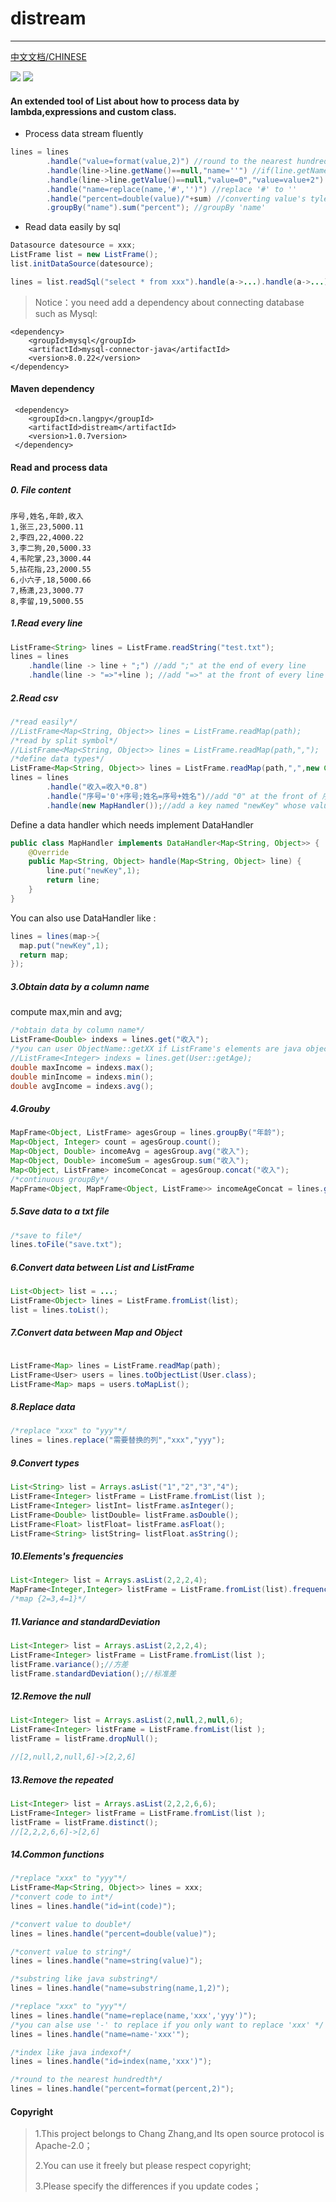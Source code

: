 # distream

---

[中文文档/CHINESE](README.md)

<div >
    <img src='https://shields.io/badge/version-1.0.4-green.svg'>
    <img src='https://shields.io/badge/author-Chang Zhang-dbab09.svg'>
    <h4>An extended tool of List about how to process data by lambda,expressions and custom class.</h4>
</div>

* Process data stream fluently

```java
lines = lines
        .handle("value=format(value,2)") //round to the nearest hundredth
        .handle(line->line.getName()==null,"name=''") //if(line.getName()==null){line.setName('');}
        .handle(line->line.getValue()==null,"value=0","value=value+2") //value = line.getValue()==null?0:line.getValue()+2;
        .handle("name=replace(name,'#','')") //replace '#' to ''
        .handle("percent=double(value)/"+sum) //converting value's tyle to double and computing percent
        .groupBy("name").sum("percent"); //groupBy 'name'
```

* Read data easily by sql 

```java
Datasource datesource = xxx;
ListFrame list = new ListFrame();
list.initDataSource(datesource);

lines = list.readSql("select * from xxx").handle(a->...).handle(a->...)...;
```

> Notice：you need add a dependency about connecting database such as Mysql:

```
<dependency>
    <groupId>mysql</groupId>
    <artifactId>mysql-connector-java</artifactId>
    <version>8.0.22</version>
</dependency>
```


#### Maven dependency


```
 <dependency>
    <groupId>cn.langpy</groupId>
    <artifactId>distream</artifactId>
    <version>1.0.7version>
 </dependency>
```


#### Read and process data

##### 0. File content

```
序号,姓名,年龄,收入
1,张三,23,5000.11
2,李四,22,4000.22
3,李二狗,20,5000.33
4,韦陀掌,23,3000.44
5,拈花指,23,2000.55
6,小六子,18,5000.66
7,杨潇,23,3000.77
8,李留,19,5000.55

```

##### 1.Read every line

```java
ListFrame<String> lines = ListFrame.readString("test.txt");
lines = lines
    .handle(line -> line + ";") //add ";" at the end of every line
    .handle(line -> "=>"+line ); //add "=>" at the front of every line
```

##### 2.Read csv

```java
/*read easily*/
//ListFrame<Map<String, Object>> lines = ListFrame.readMap(path);
/*read by split symbol*/
//ListFrame<Map<String, Object>> lines = ListFrame.readMap(path,",");
/*define data types*/
ListFrame<Map<String, Object>> lines = ListFrame.readMap(path,",",new Class[]{Integer.class,String.class,Integer.class,Double.class});
lines = lines
        .handle("收入=收入*0.8")
        .handle("序号='0'+序号;姓名=序号+姓名")//add "0" at the front of 序号;rename 姓名 by 序号+姓名
        .handle(new MapHandler());//add a key named "newKey" whose value is 1  ;MapHandler can be seen as follows
```

Define a data handler which needs implement DataHandler<E>

```java
public class MapHandler implements DataHandler<Map<String, Object>> {
    @Override
    public Map<String, Object> handle(Map<String, Object> line) {
        line.put("newKey",1);
        return line;
    }
}
```

You can also use DataHandler like :

```java
lines = lines(map->{
  map.put("newKey",1);
  return map;
});
```

##### 3.Obtain data by a column name

compute max,min and avg;

```java
/*obtain data by column name*/
ListFrame<Double> indexs = lines.get("收入");
/*you can user ObjectName::getXX if ListFrame's elements are java objects*/
//ListFrame<Integer> indexs = lines.get(User::getAge);
double maxIncome = indexs.max();
double minIncome = indexs.min();
double avgIncome = indexs.avg();
```

##### 4.Grouby

```java
MapFrame<Object, ListFrame> agesGroup = lines.groupBy("年龄");
Map<Object, Integer> count = agesGroup.count();
Map<Object, Double> incomeAvg = agesGroup.avg("收入");
Map<Object, Double> incomeSum = agesGroup.sum("收入");
Map<Object, ListFrame> incomeConcat = agesGroup.concat("收入");
/*continuous groupBy*/
MapFrame<Object, MapFrame<Object, ListFrame>> incomeAgeConcat = lines.groupBy("收入").groupBy("年龄");
```
##### 5.Save data to a txt file

```java
/*save to file*/
lines.toFile("save.txt");
```


##### 6.Convert data between List and ListFrame

```java
List<Object> list = ...;
ListFrame<Object> lines = ListFrame.fromList(list);
list = lines.toList();
```

##### 7.Convert data between Map and Object

```java

ListFrame<Map> lines = ListFrame.readMap(path);
ListFrame<User> users = lines.toObjectList(User.class);
ListFrame<Map> maps = users.toMapList();
```

##### 8.Replace data

```java
/*replace "xxx" to "yyy"*/
lines = lines.replace("需要替换的列","xxx","yyy");
```


##### 9.Convert types

```java
List<String> list = Arrays.asList("1","2","3","4");
ListFrame<Integer> listFrame = ListFrame.fromList(list );
ListFrame<Integer> listInt= listFrame.asInteger();
ListFrame<Double> listDouble= listFrame.asDouble();
ListFrame<Float> listFloat= listFrame.asFloat();
ListFrame<String> listString= listFloat.asString();

```

##### 10.Elements's frequencies

```java
List<Integer> list = Arrays.asList(2,2,2,4);
MapFrame<Integer,Integer> listFrame = ListFrame.fromList(list).frequency()
/*map {2=3,4=1}*/

```

##### 11.Variance and standardDeviation

```java
List<Integer> list = Arrays.asList(2,2,2,4);
ListFrame<Integer> listFrame = ListFrame.fromList(list );
listFrame.variance();//方差
listFrame.standardDeviation();//标准差

```


##### 12.Remove the null


```java
List<Integer> list = Arrays.asList(2,null,2,null,6);
ListFrame<Integer> listFrame = ListFrame.fromList(list );
listFrame = listFrame.dropNull();

//[2,null,2,null,6]->[2,2,6]

```

##### 13.Remove the repeated


```java
List<Integer> list = Arrays.asList(2,2,2,6,6);
ListFrame<Integer> listFrame = ListFrame.fromList(list );
listFrame = listFrame.distinct();
//[2,2,2,6,6]->[2,6]

```


##### 14.Common functions

```java
/*replace "xxx" to "yyy"*/
ListFrame<Map<String, Object>> lines = xxx;
/*convert code to int*/
lines = lines.handle("id=int(code)");

/*convert value to double*/
lines = lines.handle("percent=double(value)");

/*convert value to string*/
lines = lines.handle("name=string(value)");

/*substring like java substring*/
lines = lines.handle("name=substring(name,1,2)");

/*replace "xxx" to "yyy"*/
lines = lines.handle("name=replace(name,'xxx','yyy')");
/*you can alse use '-' to replace if you only want to replace 'xxx' */
lines = lines.handle("name=name-'xxx'");

/*index like java indexof*/
lines = lines.handle("id=index(name,'xxx')");

/*round to the nearest hundredth*/
lines = lines.handle("percent=format(percent,2)");
```


#### Copyright

> 1.This project belongs to Chang Zhang,and Its open source protocol is Apache-2.0；
>
> 2.You can use it freely  but please respect copyright;
>
> 3.Please specify the differences if you update codes；
>
